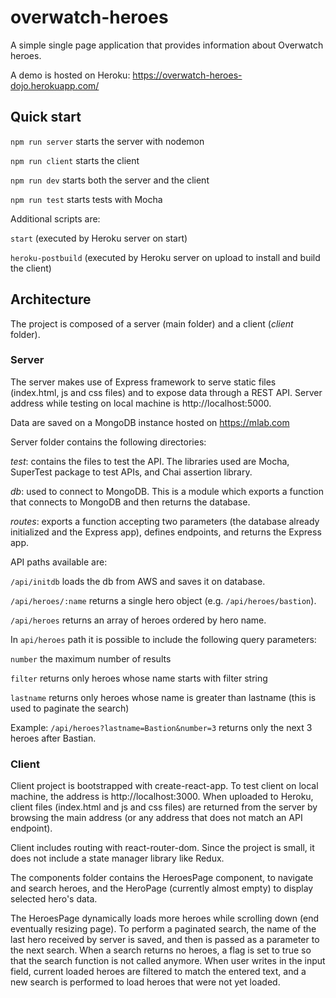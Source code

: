 # overwatch-heroes
A simple single page application that provides information about Overwatch heroes.

A demo is hosted on Heroku:
https://overwatch-heroes-dojo.herokuapp.com/

## Quick start

`npm run server` starts the server with nodemon

`npm run client` starts the client

`npm run dev` starts both the server and the client

`npm run test` starts tests with Mocha


Additional scripts are:

`start` (executed by Heroku server on start)

`heroku-postbuild` (executed by Heroku server on upload to install and build the client)


## Architecture

The project is composed of a server (main folder) and a client (*client* folder).

### Server

The server makes use of Express framework to serve static files (index.html, js and css files) and to expose data through a REST API. Server address while testing on local machine is http://localhost:5000.

Data are saved on a MongoDB instance hosted on https://mlab.com

Server folder contains the following directories:

*test*: contains the files to test the API. The libraries used are Mocha, SuperTest package to test APIs, and Chai assertion library.

*db*: used to connect to MongoDB. This is a module which exports a function that connects to MongoDB and then returns the database.

*routes*: exports a function accepting two parameters (the database already initialized and the Express app), defines endpoints, and returns the Express app.

API paths available are:

`/api/initdb` loads the db from AWS and saves it on database.

`/api/heroes/:name` returns a single hero object (e.g. `/api/heroes/bastion`).

`/api/heroes` returns an array of heroes ordered by hero name. 


In `api/heroes` path it is possible to include the following query parameters:

`number` the maximum number of results

`filter` returns only heroes whose name starts with filter string

`lastname` returns only heroes whose name is greater than lastname (this is used to paginate the search)

Example: `/api/heroes?lastname=Bastion&number=3` returns only the next 3 heroes after Bastian.

### Client

Client project is bootstrapped with create-react-app.
To test client on local machine, the address is http://localhost:3000. When uploaded to Heroku, client files (index.html and js and css files) are returned from the server by browsing the main address (or any address that does not match an API endpoint).

Client includes routing with react-router-dom. Since the project is small, it does not include a state manager library like Redux.

The components folder contains the HeroesPage component, to navigate and search heroes, and the HeroPage (currently almost empty) to display selected hero's data.

The HeroesPage dynamically loads more heroes while scrolling down (end eventually resizing page). To perform a paginated search, the name of the last hero received by server is saved, and then is passed as a parameter to the next search. When a search returns no heroes, a flag is set to true so that the search function is not called anymore.
When user writes in the input field, current loaded heroes are filtered to match the entered text, and a new search is performed to load heroes that were not yet loaded.
